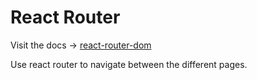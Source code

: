 # React Router

Visit the docs -> [react-router-dom](https://reacttraining.com/react-router/web/guides/quick-start)

Use react router to navigate between the different pages.
